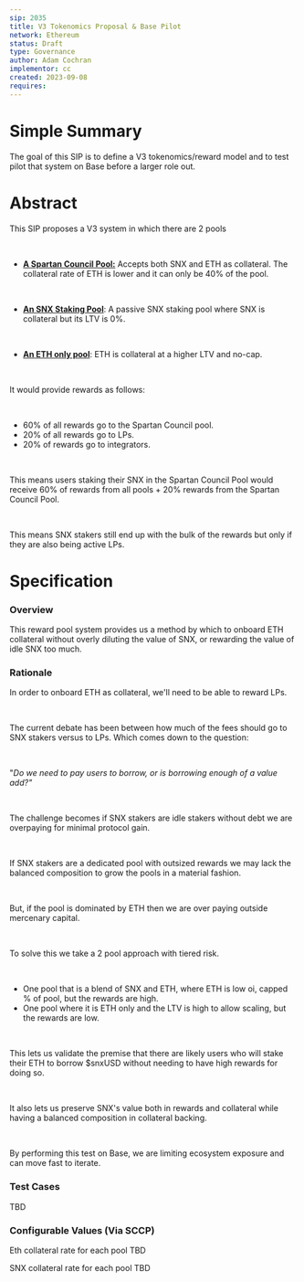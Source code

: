 ```yaml
---
sip: 2035
title: V3 Tokenomics Proposal & Base Pilot
network: Ethereum
status: Draft
type: Governance
author: Adam Cochran
implementor: cc
created: 2023-09-08
requires: 
---
```


# Simple Summary

<p>The goal of this SIP is to define a V3 tokenomics/reward model and to test pilot that system on Base before a larger role out.</p>

# Abstract

<p>This SIP proposes a V3 system in which there are 2 pools</p><p><br></p><ul><li><strong><u>A Spartan Council Pool:</u></strong> Accepts both SNX and ETH as collateral. The collateral rate of ETH is lower and it can only be 40% of the pool.</li></ul><p><br></p><ul><li><strong><u>An SNX Staking Pool</u></strong>: A passive SNX staking pool where SNX is collateral but its LTV is 0%.</li></ul><p><br></p><ul><li><strong><u>An ETH only pool</u></strong>: ETH is collateral at a higher LTV and no-cap.</li></ul><p><br></p><p>It would provide rewards as follows:</p><p><br></p><ul><li>60% of all rewards go to the Spartan Council pool.</li><li>20% of all rewards go to LPs.</li><li>20% of rewards go to integrators.</li></ul><p><br></p><p>This means users staking their SNX in the Spartan Council Pool would receive 60% of rewards from all pools + 20% rewards from the Spartan Council Pool.</p><p><br></p><p>This means SNX stakers still end up with the bulk of the rewards but only if they are also being active LPs.</p>

# Specification


### Overview

<p>This reward pool system provides us a method by which to onboard ETH collateral without overly diluting the value of SNX, or rewarding the value of idle SNX too much.</p>

### Rationale

<p>In order to onboard ETH as collateral, we'll need to be able to reward LPs.</p><p><br></p><p>The current debate has been between how much of the fees should go to SNX stakers versus to LPs. Which comes down to the question:</p><p><br></p><p class="ql-indent-1">"<em>Do we need to pay users to borrow, or is borrowing enough of a value add?"</em></p><p><br></p><p>The challenge becomes if SNX stakers are idle stakers without debt we are overpaying for minimal protocol gain.</p><p><br></p><p>If SNX stakers are a dedicated pool with outsized rewards we may lack the balanced composition to grow the pools in a material fashion.</p><p><br></p><p>But, if the pool is dominated by ETH then we are over paying outside mercenary capital.</p><p><br></p><p>To solve this we take a 2 pool approach with tiered risk.</p><p><br></p><ul><li>One pool that is a blend of SNX and ETH, where ETH is low oi, capped % of pool, but the rewards are high.</li><li>One pool where it is ETH only and the LTV is high to allow scaling, but the rewards are low.</li></ul><p><br></p><p>This lets us validate the premise that there are likely users who will stake their ETH to borrow $snxUSD without needing to have high rewards for doing so.</p><p><br></p><p>It also lets us preserve SNX's value both in rewards and collateral while having a balanced composition in collateral backing.</p><p><br></p><p>By performing this test on Base, we are limiting ecosystem exposure and can move fast to iterate.</p>

### Test Cases

<p>TBD</p>


### Configurable Values (Via SCCP)

<p>Eth collateral rate for each pool TBD</p><p>SNX collateral rate for each pool TBD</p>

